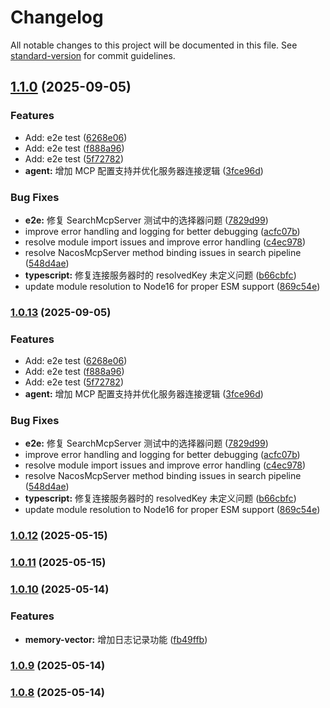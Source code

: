 # Changelog

All notable changes to this project will be documented in this file. See [standard-version](https://github.com/conventional-changelog/standard-version) for commit guidelines.

## [1.1.0](https://github.com/JayLi52/nacos-mcp-router/compare/v1.0.12...v1.1.0) (2025-09-05)


### Features

* Add: e2e test ([6268e06](https://github.com/JayLi52/nacos-mcp-router/commit/6268e0650363dd86f302e66264e40d34d52dd245))
* Add: e2e test ([f888a96](https://github.com/JayLi52/nacos-mcp-router/commit/f888a96294d57f2be3418dc4212139b605b29d2e))
* Add: e2e test ([5f72782](https://github.com/JayLi52/nacos-mcp-router/commit/5f727825d0fecedf941e2f8b78282eea1abd8cda))
* **agent:** 增加 MCP 配置支持并优化服务器连接逻辑 ([3fce96d](https://github.com/JayLi52/nacos-mcp-router/commit/3fce96d3144fab351e6a4c15618a9d21d78a8e48))


### Bug Fixes

* **e2e:** 修复 SearchMcpServer 测试中的选择器问题 ([7829d99](https://github.com/JayLi52/nacos-mcp-router/commit/7829d997ccf24837ea0dbb4428cc5805b73438f9))
* improve error handling and logging for better debugging ([acfc07b](https://github.com/JayLi52/nacos-mcp-router/commit/acfc07b3fe5f714326c4797d8e77326e901d3f32))
* resolve module import issues and improve error handling ([c4ec978](https://github.com/JayLi52/nacos-mcp-router/commit/c4ec9789e1d75229c11e1ac53a646f6abf818da3))
* resolve NacosMcpServer method binding issues in search pipeline ([548d4ae](https://github.com/JayLi52/nacos-mcp-router/commit/548d4aeee85353e4c99f27320c8774550cd2eb49))
* **typescript:** 修复连接服务器时的 resolvedKey 未定义问题 ([b66cbfc](https://github.com/JayLi52/nacos-mcp-router/commit/b66cbfc6dca3f3bc1cdd584b283265eccaeff402))
* update module resolution to Node16 for proper ESM support ([869c54e](https://github.com/JayLi52/nacos-mcp-router/commit/869c54ec6e947698c5b8e4f0ed5e129edb61fe30))

### [1.0.13](https://github.com/JayLi52/nacos-mcp-router/compare/v1.0.12...v1.0.13) (2025-09-05)


### Features

* Add: e2e test ([6268e06](https://github.com/JayLi52/nacos-mcp-router/commit/6268e0650363dd86f302e66264e40d34d52dd245))
* Add: e2e test ([f888a96](https://github.com/JayLi52/nacos-mcp-router/commit/f888a96294d57f2be3418dc4212139b605b29d2e))
* Add: e2e test ([5f72782](https://github.com/JayLi52/nacos-mcp-router/commit/5f727825d0fecedf941e2f8b78282eea1abd8cda))
* **agent:** 增加 MCP 配置支持并优化服务器连接逻辑 ([3fce96d](https://github.com/JayLi52/nacos-mcp-router/commit/3fce96d3144fab351e6a4c15618a9d21d78a8e48))


### Bug Fixes

* **e2e:** 修复 SearchMcpServer 测试中的选择器问题 ([7829d99](https://github.com/JayLi52/nacos-mcp-router/commit/7829d997ccf24837ea0dbb4428cc5805b73438f9))
* improve error handling and logging for better debugging ([acfc07b](https://github.com/JayLi52/nacos-mcp-router/commit/acfc07b3fe5f714326c4797d8e77326e901d3f32))
* resolve module import issues and improve error handling ([c4ec978](https://github.com/JayLi52/nacos-mcp-router/commit/c4ec9789e1d75229c11e1ac53a646f6abf818da3))
* resolve NacosMcpServer method binding issues in search pipeline ([548d4ae](https://github.com/JayLi52/nacos-mcp-router/commit/548d4aeee85353e4c99f27320c8774550cd2eb49))
* **typescript:** 修复连接服务器时的 resolvedKey 未定义问题 ([b66cbfc](https://github.com/JayLi52/nacos-mcp-router/commit/b66cbfc6dca3f3bc1cdd584b283265eccaeff402))
* update module resolution to Node16 for proper ESM support ([869c54e](https://github.com/JayLi52/nacos-mcp-router/commit/869c54ec6e947698c5b8e4f0ed5e129edb61fe30))

### [1.0.12](https://github.com/nacos-group/nacos-mcp-router/compare/v1.0.11...v1.0.12) (2025-05-15)

### [1.0.11](https://github.com/nacos-group/nacos-mcp-router/compare/v1.0.10...v1.0.11) (2025-05-15)

### [1.0.10](https://github.com/nacos-group/nacos-mcp-router/compare/v1.0.9...v1.0.10) (2025-05-14)


### Features

* **memory-vector:** 增加日志记录功能 ([fb49ffb](https://github.com/nacos-group/nacos-mcp-router/commit/fb49ffb60f728bd027664785278088b7269ee3c3))

### [1.0.9](https://github.com/nacos-group/nacos-mcp-router/compare/v1.0.6...v1.0.9) (2025-05-14)

### [1.0.8](https://github.com/nacos-group/nacos-mcp-router/compare/v1.0.6...v1.0.8) (2025-05-14)
